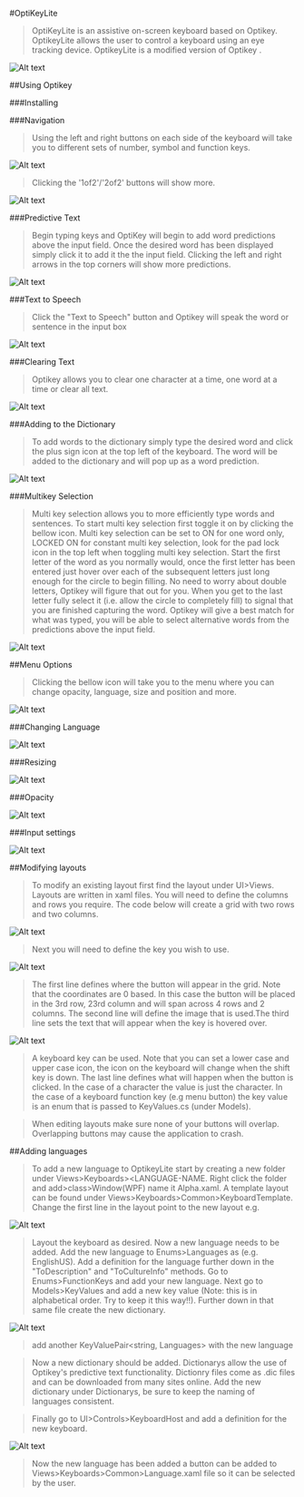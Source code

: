 #OptiKeyLite

>OptiKeyLite is an assistive on-screen keyboard based on Optikey. OptikeyLite allows the user to control a keyboard using an eye tracking device. OptikeyLite is a modified version of Optikey .

![Alt text](/ReadMeImages/Keyboard.PNG)

##Using Optikey

###Installing

###Navigation

>Using the left and right buttons on each side of the keyboard will take you to different sets of number, symbol and function keys.

![Alt text](/ReadMeImages/KeyboardNavigationLeftRight.PNG)

>Clicking the '1of2'/'2of2' buttons will show more.

![Alt text](/ReadMeImages/NextKeys.PNG)

###Predictive Text

>Begin typing keys and OptiKey will begin to add word predictions above the input field. Once the desired word has been displayed simply click it to add it the the input field. Clicking the left and right arrows in the top corners will show more predictions.

![Alt text](/ReadMeImages/WordPrediction.PNG)

###Text to Speech

>Click the "Text to Speech" button and Optikey will speak the word or sentence in the input box

![Alt text](/ReadMeImages/TextToSpeech.PNG)

###Clearing Text

>Optikey allows you to clear one character at a time, one word at a time or clear all text.

![Alt text](/ReadMeImages/Clearing.PNG)


###Adding to the Dictionary

>To add words to the dictionary simply type the desired word and click the plus sign icon at the top left of the keyboard. The word will be added to the dictionary and will pop up as a word prediction.

![Alt text](/ReadMeImages/AddToDictionary.PNG)


###Multikey Selection

>Multi key selection allows you to more efficiently type words and sentences. To start multi key selection first toggle it on by clicking the bellow icon. Multi key selection can be set to ON for one word only, LOCKED ON for constant multi key selection, look for the pad lock icon in the top left when toggling multi key selection. Start the first letter of the word as you normally would, once the first letter has been entered just hover over each of the subsequent letters just long enough for the circle to begin filling. No need to worry about double letters, Optikey will figure that out for you. When you get to the last letter fully select it (i.e. allow the circle to completely fill) to signal that you are finished capturing the word. Optikey will give a best match for what was typed, you will be able to select alternative words from the predictions above the input field.

![Alt text](/ReadMeImages/MultiKeySelection.PNG)


##Menu Options

>Clicking the bellow icon will take you to the menu where you can change opacity, language, size and position and more.

![Alt text](/ReadMeImages/KeyboardMenu.PNG)


###Changing Language

>

![Alt text](/ReadMeImages/KeyboardNavigationLeftRight.PNG)


###Resizing

>

![Alt text](/ReadMeImages/KeyboardNavigationLeftRight.PNG)


###Opacity

>

![Alt text](/ReadMeImages/KeyboardNavigationLeftRight.PNG)


###Input settings

>

![Alt text](/ReadMeImages/KeyboardNavigationLeftRight.PNG)


##Modifying layouts

>To modify an existing layout first find the layout under UI>Views. Layouts are written in xaml files.
>You will need to define the columns and rows you require. The code below will create a grid with two rows and two columns.

![Alt text](/ReadMeImages/LayoutColumnRowDef.PNG)

>Next you will need to define the key you wish to use.

 ![Alt text](/ReadMeImages/ButtonDef.PNG)

 > The first line defines where the button will appear in the grid. Note that the coordinates are 0 based. In this case the button will be placed in the 3rd row, 23rd column and will span across 4 rows and 2 columns. The second line will define the image that is used.The third line sets the text that will appear when the key is hovered over.

  ![Alt text](/ReadMeImages/LetterIconDef.PNG)

>A keyboard key can be used. Note that you can set a lower case and upper case icon, the icon on the keyboard will change when the shift key is down. The last line defines what will happen when the button is clicked. In the case of a character the value is just the character. In the case of a keyboard function key (e.g menu button) the key value is an enum that is passed to KeyValues.cs (under Models).

>When editing layouts make sure none of your buttons will overlap. Overlapping buttons may cause the application to crash.

##Adding languages

>To add a new language to OptikeyLite start by creating a new folder under Views>Keyboards><LANGUAGE-NAME. Right click the folder and add>class>Window(WPF) name it Alpha.xaml. A template layout can be found under Views>Keyboards>Common>KeyboardTemplate. Change the first line in the layout point to the new layout e.g.

![Alt text](/ReadMeImages/LayoutNaming.PNG)

>Layout the keyboard as desired. Now a new language needs to be added. Add the new language to Enums>Languages as <LANGUAGE><COUNTRY> (e.g. EnglishUS). Add a definition for the language further down in the "ToDescription" and "ToCultureInfo" methods. Go to Enums>FunctionKeys and add your new language. Next go to Models>KeyValues and add a new key value (Note: this is in alphabetical order. Try to keep it this way!!). Further down in that same file create the new dictionary.

![Alt text](/ReadMeImages/KeyValueLanguage.PNG)

>add another KeyValuePair<string, Languages> with the new language

>Now a new dictionary should be added. Dictionarys allow the use of Optikey's predictive text functionality. Dictionry files come as .dic files and can be downloaded from many sites online. Add the new dictionary under Dictionarys, be sure to keep the naming of languages consistent.

>Finally go to UI>Controls>KeyboardHost and add a definition for the new keyboard.

![Alt text](/ReadMeImages/KeyboardHostDef.PNG)

>Now the new language has been added a button can be added to Views>Keyboards>Common>Language.xaml file so it can be selected by the user.
